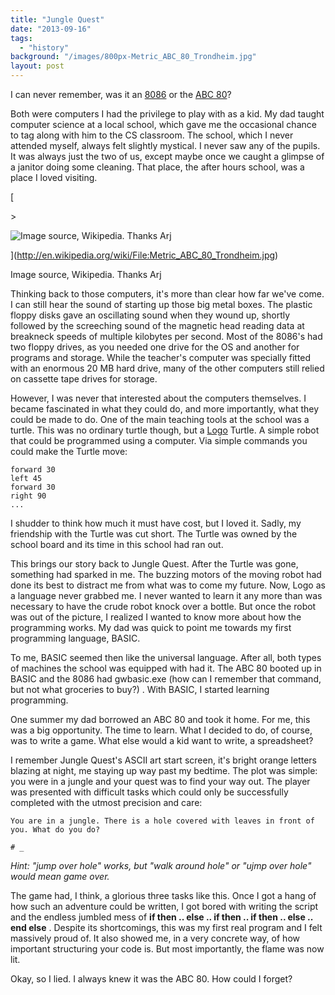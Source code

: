 ```yaml
---
title: "Jungle Quest"
date: "2013-09-16"
tags: 
  - "history"
background: "/images/800px-Metric_ABC_80_Trondheim.jpg"
layout: post
---
```



I can never remember, was it an [8086](http://en.wikipedia.org/wiki/Intel_8086) or the [ABC 80](http://en.wikipedia.org/wiki/ABC_80)?

Both were computers I had the privilege to play with as a kid. My dad taught computer science at a local school, which gave me the occasional chance to tag along with him to the CS classroom. The school, which I never attended myself, always felt slightly mystical. I never saw any of the pupils. It was always just the two of us, except maybe once we caught a glimpse of a janitor doing some cleaning. That place, the after hours school, was a place I loved visiting.

[

\>

![Image source, Wikipedia. Thanks&nbsp;Arj](https://images.squarespace-cdn.com/content/v1/52375b95e4b030ffaec4c1f9/1379368208695-Z5B3VFMT8MXSZQQQGX1A/800px-Metric_ABC_80_Trondheim.jpg)



](http://en.wikipedia.org/wiki/File:Metric_ABC_80_Trondheim.jpg)

[](http://en.wikipedia.org/wiki/File:Metric_ABC_80_Trondheim.jpg)

<figcaption>



Image source, Wikipedia. Thanks Arj





</figcaption>

Thinking back to those computers, it's more than clear how far we've come. I can still hear the sound of starting up those big metal boxes. The plastic floppy disks gave an oscillating sound when they wound up, shortly followed by the screeching sound of the magnetic head reading data at breakneck speeds of multiple kilobytes per second. Most of the 8086's had two floppy drives, as you needed one drive for the OS and another for programs and storage. While the teacher's computer was specially fitted with an enormous 20 MB hard drive, many of the other computers still relied on cassette tape drives for storage.

However, I was never that interested about the computers themselves. I became fascinated in what they could do, and more importantly, what they could be made to do. One of the main teaching tools at the school was a turtle. This was no ordinary turtle though, but a [Logo](http://en.wikipedia.org/wiki/Logo_(programming_language)) Turtle. A simple robot that could be programmed using a computer. Via simple commands you could make the Turtle move:

```
forward 30
left 45
forward 30
right 90
...
```

I shudder to think how much it must have cost, but I loved it. Sadly, my friendship with the Turtle was cut short. The Turtle was owned by the school board and its time in this school had ran out.

This brings our story back to Jungle Quest. After the Turtle was gone, something had sparked in me. The buzzing motors of the moving robot had done its best to distract me from what was to come my future. Now, Logo as a language never grabbed me. I never wanted to learn it any more than was necessary to have the crude robot knock over a bottle. But once the robot was out of the picture, I realized I wanted to know more about how the programming works. My dad was quick to point me towards my first programming language, BASIC.

To me, BASIC seemed then like the universal language. After all, both types of machines the school was equipped with had it. The ABC 80 booted up in BASIC and the 8086 had gwbasic.exe (how can I remember that command, but not what groceries to buy?) . With BASIC, I started learning programming. 

One summer my dad borrowed an ABC 80 and took it home. For me, this was a big opportunity. The time to learn. What I decided to do, of course, was to write a game. What else would a kid want to write, a spreadsheet?

I remember Jungle Quest's ASCII art start screen, it's bright orange letters blazing at night, me staying up way past my bedtime. The plot was simple: you were in a jungle and your quest was to find your way out. The player was presented with difficult tasks which could only be successfully completed with the utmost precision and care:

```
You are in a jungle. There is a hole covered with leaves in front of you. What do you do?

```

```
# _

```

_Hint: "jump over hole" works, but "walk around hole" or "ujmp over hole" would mean game over._ 

The game had, I think, a glorious three tasks like this. Once I got a hang of how such an adventure could be written, I got bored with writing the script and the endless jumbled mess of **if then .. else .. if then .. if then .. else .. end else** . Despite its shortcomings, this was my first real program and I felt massively proud of. It also showed me, in a very concrete way, of how important structuring your code is. But most importantly, the flame was now lit.

Okay, so I lied. I always knew it was the ABC 80. How could I forget?
